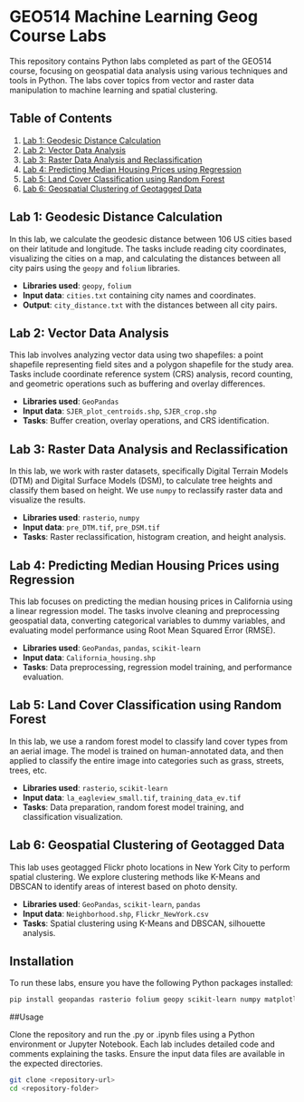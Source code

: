 # GEO514 Machine Learning Geog Course Labs

This repository contains Python labs completed as part of the GEO514 course, focusing on geospatial data analysis using various techniques and tools in Python. The labs cover topics from vector and raster data manipulation to machine learning and spatial clustering.

## Table of Contents
1. [Lab 1: Geodesic Distance Calculation](#lab-1-geodesic-distance-calculation)
2. [Lab 2: Vector Data Analysis](#lab-2-vector-data-analysis)
3. [Lab 3: Raster Data Analysis and Reclassification](#lab-3-raster-data-analysis-and-reclassification)
4. [Lab 4: Predicting Median Housing Prices using Regression](#lab-4-predicting-median-housing-prices-using-regression)
5. [Lab 5: Land Cover Classification using Random Forest](#lab-5-land-cover-classification-using-random-forest)
6. [Lab 6: Geospatial Clustering of Geotagged Data](#lab-6-geospatial-clustering-of-geotagged-data)

## Lab 1: Geodesic Distance Calculation

In this lab, we calculate the geodesic distance between 106 US cities based on their latitude and longitude. The tasks include reading city coordinates, visualizing the cities on a map, and calculating the distances between all city pairs using the `geopy` and `folium` libraries.

- **Libraries used**: `geopy`, `folium`
- **Input data**: `cities.txt` containing city names and coordinates.
- **Output**: `city_distance.txt` with the distances between all city pairs.

## Lab 2: Vector Data Analysis

This lab involves analyzing vector data using two shapefiles: a point shapefile representing field sites and a polygon shapefile for the study area. Tasks include coordinate reference system (CRS) analysis, record counting, and geometric operations such as buffering and overlay differences.

- **Libraries used**: `GeoPandas`
- **Input data**: `SJER_plot_centroids.shp`, `SJER_crop.shp`
- **Tasks**: Buffer creation, overlay operations, and CRS identification.

## Lab 3: Raster Data Analysis and Reclassification

In this lab, we work with raster datasets, specifically Digital Terrain Models (DTM) and Digital Surface Models (DSM), to calculate tree heights and classify them based on height. We use `numpy` to reclassify raster data and visualize the results.

- **Libraries used**: `rasterio`, `numpy`
- **Input data**: `pre_DTM.tif`, `pre_DSM.tif`
- **Tasks**: Raster reclassification, histogram creation, and height analysis.

## Lab 4: Predicting Median Housing Prices using Regression

This lab focuses on predicting the median housing prices in California using a linear regression model. The tasks involve cleaning and preprocessing geospatial data, converting categorical variables to dummy variables, and evaluating model performance using Root Mean Squared Error (RMSE).

- **Libraries used**: `GeoPandas`, `pandas`, `scikit-learn`
- **Input data**: `California_housing.shp`
- **Tasks**: Data preprocessing, regression model training, and performance evaluation.

## Lab 5: Land Cover Classification using Random Forest

In this lab, we use a random forest model to classify land cover types from an aerial image. The model is trained on human-annotated data, and then applied to classify the entire image into categories such as grass, streets, trees, etc.

- **Libraries used**: `rasterio`, `scikit-learn`
- **Input data**: `la_eagleview_small.tif`, `training_data_ev.tif`
- **Tasks**: Data preparation, random forest model training, and classification visualization.

## Lab 6: Geospatial Clustering of Geotagged Data

This lab uses geotagged Flickr photo locations in New York City to perform spatial clustering. We explore clustering methods like K-Means and DBSCAN to identify areas of interest based on photo density.

- **Libraries used**: `GeoPandas`, `scikit-learn`, `pandas`
- **Input data**: `Neighborhood.shp`, `Flickr_NewYork.csv`
- **Tasks**: Spatial clustering using K-Means and DBSCAN, silhouette analysis.

## Installation

To run these labs, ensure you have the following Python packages installed:

```bash
pip install geopandas rasterio folium geopy scikit-learn numpy matplotlib pandas
```

##Usage

Clone the repository and run the .py or .ipynb files using a Python environment or Jupyter Notebook. Each lab includes detailed code and comments explaining the tasks. Ensure the input data files are available in the expected directories.
```bash
git clone <repository-url>
cd <repository-folder>
```
